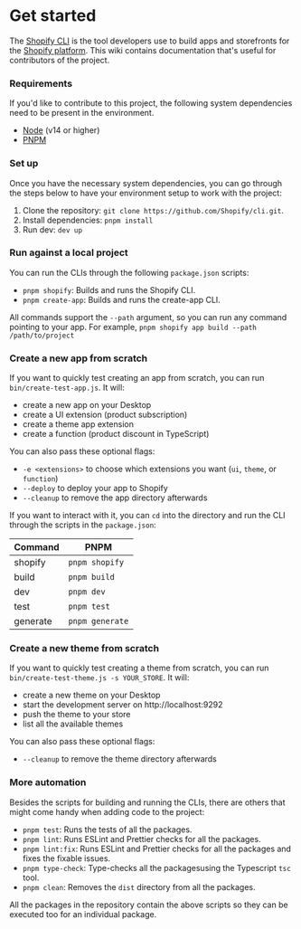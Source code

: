 # Get started

The [Shopify CLI](https://github.com/shopify/cli) is the tool developers use to build apps and storefronts for the [Shopify platform](https://shopify.dev).
This wiki contains documentation that's useful for contributors of the project.

### Requirements

If you'd like to contribute to this project, the following system dependencies need to be present in the environment.

- [Node](https://nodejs.org/en/) (v14 or higher)
- [PNPM](https://pnpm.io/)

### Set up

Once you have the necessary system dependencies,
you can go through the steps below to have your environment setup to work with the project:

1. Clone the repository: `git clone https://github.com/Shopify/cli.git`.
2. Install dependencies: `pnpm install`
3. Run dev: `dev up`

### Run against a local project

You can run the CLIs through the following `package.json` scripts:

- `pnpm shopify`: Builds and runs the Shopify CLI.
- `pnpm create-app`: Builds and runs the create-app CLI.

All commands support the `--path` argument, so you can run any command pointing to your app. For example, `pnpm shopify app build --path /path/to/project`

### Create a new app from scratch

If you want to quickly test creating an app from scratch, you can run `bin/create-test-app.js`. It will:

- create a new app on your Desktop
- create a UI extension (product subscription)
- create a theme app extension
- create a function (product discount in TypeScript)

You can also pass these optional flags:
- `-e <extensions>` to choose which extensions you want (`ui`, `theme`, or `function`)
- `--deploy` to deploy your app to Shopify
- `--cleanup` to remove the app directory afterwards

If you want to interact with it, you can `cd` into the directory and run the CLI through the scripts in the `package.json`:

| Command | **PNPM** |
| ---- | ---- |
| shopify | `pnpm shopify` |
| build | `pnpm build` |
| dev | `pnpm dev` |
| test | `pnpm test` |
| generate | `pnpm generate` |

### Create a new theme from scratch

If you want to quickly test creating a theme from scratch, you can run `bin/create-test-theme.js -s YOUR_STORE`. It will:

- create a new theme on your Desktop
- start the development server on http://localhost:9292
- push the theme to your store
- list all the available themes

You can also pass these optional flags:
- `--cleanup` to remove the theme directory afterwards

### More automation

Besides the scripts for building and running the CLIs, there are others that might come handy when adding code to the project:

- `pnpm test`: Runs the tests of all the packages.
- `pnpm lint`: Runs ESLint and Prettier checks for all the packages.
- `pnpm lint:fix`: Runs ESLint and Prettier checks for all the packages and fixes the fixable issues.
- `pnpm type-check`: Type-checks all the packagesusing the Typescript `tsc` tool.
- `pnpm clean`: Removes the `dist` directory from all the packages.

All the packages in the repository contain the above scripts so they can be executed too for an individual package.
